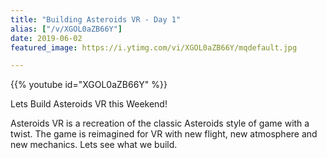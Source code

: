 ```yaml
---
title: "Building Asteroids VR - Day 1"
alias: ["/v/XGOL0aZB66Y"]
date: 2019-06-02
featured_image: https://i.ytimg.com/vi/XGOL0aZB66Y/mqdefault.jpg

---
```


{{% youtube id="XGOL0aZB66Y" %}}

Lets Build Asteroids VR this Weekend!

Asteroids VR is a recreation of the classic Asteroids style of game with a twist. The game is reimagined for VR with new flight, new atmosphere and new mechanics. Lets see what we build.